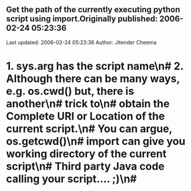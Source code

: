 ## Get the path of the currently executing  python script using import.Originally published: 2006-02-24 05:23:36 
Last updated: 2006-02-24 05:23:36 
Author: Jitender Cheema 
 
# 1. sys.arg has the script name\n# 2. Although there can be many ways, e.g.  os.cwd() but, there is another\n# trick to\n# obtain the Complete URI or Location of the current script.\n# You can argue,  os.getcwd()\n# import can give you working directory of the current script\n# Third party Java code calling your script.... ;)\n#